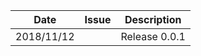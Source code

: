 |Date      |Issue |Description                                                                                              |
|----------|------|---------------------------------------------------------------------------------------------------------|
|2018/11/12|      |Release 0.0.1                                                                                            |

